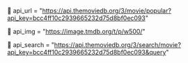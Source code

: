 📍 api_url = "https://api.themoviedb.org/3/movie/popular?api_key=bcc4ff10c2939665232d75d8bf0ec093"

📍 api_img = "https://image.tmdb.org/t/p/w500/"

📍 api_search = "https://api.themoviedb.org/3/search/movie?api_key=bcc4ff10c2939665232d75d8bf0ec093&query"
